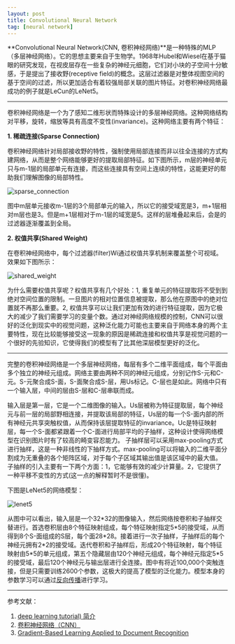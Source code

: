 ```yaml
---
layout: post
title: Convolutional Neural Network
tag: [neural network]
---
```


**Convolutional Neural Network(CNN, 卷积神经网络)**是一种特殊的MLP（多层神经网络）。它的思想主要来自于生物学。1968年Hubel和Wiesel在基于猫眼的研究发现，在视皮层存在一些复杂的神经元细胞，它们对小块的子空间十分敏感，于是提出了接收野(receptive field)的概念。这层过滤器是对整体视图空间的基于空间的过滤，所以更加适合有着较强局部关联的图片特征。对卷积神经网络最成功的例子就是LeCun的LeNet5。

---

卷积神经网络是一个为了感知二维形状而特殊设计的多层神经网络。这种网络结构对平移，旋转，缩放等具有高度不变性(invariance)。这种网络主要有两个特征：

**1. 稀疏连接(Sparse Connection)**

卷积神经网络针对局部接收野的特性，强制使用局部连接而非以往全连接的方式构建网络，从而是整个网络能够更好的提取局部特征。如下图所示，m层的神经单元只与m-1层的局部单元有连接，而这些连接具有空间上连续的特性，这能更好的帮助我们理解图像的局部特性。

![sparse_connection](/images/cnn_sparse.png)

图中m层单元接收m-1层的3个局部单元的输入，所以它的接受域宽是3，m+1层相对m层也是3。但是m+1层相对于m-1层的域宽是5。这样的层堆叠起来后，会是的过滤器逐渐覆盖到全局。

**2. 权值共享(Shared Weight)**

在卷积神经网络中，每个过滤器(filter)Wi通过权值共享机制来覆盖整个可视域。效果如下图所示：

![shared_weight](/images/cnn_share.png)

为什么需要权值共享呢？权值共享有几个好处：1, 重复单元的特征提取将不受到到绝对空间位置的限制。一旦图片的相对位置信息被提取，那么他在原图中的绝对位置就不再那么重要。2, 权值共享可以让我们更加有效的进行特征提取，因为它极大的减少了我们需要学习的变量个数。通过对神经网络规模的控制，CNN可以很好的泛化到现实中的视觉问题，这种泛化能力可能也主要来自于网络本身的两个主要特性，现在比较能够接受这一现象的原因是稀疏连接和权值共享是视觉问题的一个很好的先验知识，它使得我们的模型有了比其他深层模型更好的泛化。

---

完整的卷积神经网络是一个多层神经网络，每层有多个二维平面组成，每个平面由多个独立的神经元组成。网络主要由两种不同的神经元组成，分别记作S-元和C-元。S-元聚合成S-面，S-面聚合成S-层，用Us标记。C-层也是如此。网络中只有一个输入层，中间的层由S-层和C-层串联而成。

输入层是第一层，它是一个二维图像的输入。Us层被称为特征提取层，每个神经元与前一层的局部野相连接，并提取该局部的特征，Us层的每一个S-面内部的所有神经元共享突触权值，从而保持该层提取特征的invariance。Uc是特征映射层，每一个S-面都紧跟着一个C-面进行局部平均的子抽样，这种设计使得网络模型在识别图片时有了较高的畸变容忍能力。
子抽样层可以采用max-pooling方式进行抽样，这是一种非线性的下抽样方式。max-pooling可以将输入的二维平面分割成为无重叠的各个矩阵区域，对于每个子区域其输出值是该区域中的最大值。
子抽样的引入主要有一下两个方面：1，它能够有效的减少计算量。2，它提供了一种平移不变性的方式(这一点的解释暂时不是很懂)。

下图是LeNet5的网络模型：

![lenet5](/images/cnn_lenet5.jpg)

从图中可以看出，输入层是一个32\*32的图像输入，然后网络按卷积和子抽样交替进行。首选卷积层由8个特征映射组成，每个特征映射指定5\*5的接受域，从而得到8个S-面组成的S层，每个面28\*28。接着进行一次子抽样，子抽样后的每个神经元拥有2\*2的接受域。迭代卷积和子抽样后，形成20个特征映射，每个特征映射由5\*5的单元组成，第五个隐藏层由120个神经元组成，每个神经元指定5\*5的接受域，最后120个神经元与输出层进行全连接。图中有将近100,000个突触连接，但是只需要训练2600个参数，这极大的提高了模型的泛化能力。模型本身的参数学习可以通过[反向传播](./The-Back-Propagation-Algorithm-Neural-Network.html)进行学习。

---

参考文献：

1. [deep learning tutorial) 简介](http://deeplearning.net/tutorial/lenet.html)
2. [卷积神经网络（CNN）](http://ibillxia.github.io/blog/2013/04/06/Convolutional-Neural-Networks/)
3. [Gradient-Based Learning Applied to Document Recognition](http://yann.lecun.com/exdb/publis/pdf/lecun-01a.pdf)
